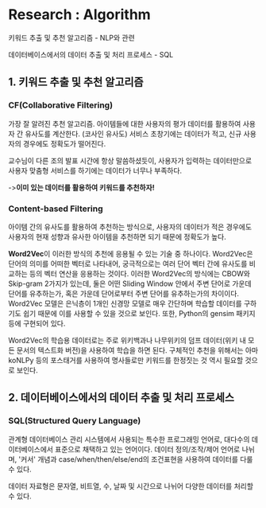# Research : Algorithm
키워드 추출 및 추천 알고리즘 - NLP와 관련

데이터베이스에서의 데이터 추출 및 처리 프로세스 - SQL
## 1. 키워드 추출 및 추천 알고리즘
### CF(Collaborative Filtering)
가장 잘 알려진 추천 알고리즘. 아이템들에 대한 사용자의 평가 데이터를 활용하여 사용자 간 유사도를 계산한다. (코사인 유사도)
서비스 초창기에는 데이터가 적고, 신규 사용자의 경우에도 정확도가 떨어진다.

교수님이 다른 조의 발표 시간에 항상 말씀하셨듯이, 사용자가 입력하는 데이터만으로 사용자 맞춤형 서비스를 하기에는 데이터가 너무나 부족하다.

->__이미 있는 데이터를 활용하여 키워드를 추천하자!__
### Content-based Filtering
아이템 간의 유사도를 활용하여 추천하는 방식으로, 사용자의 데이터가 적은 경우에도 사용자의 현재 성향과 유사한 아이템을 추천하면 되기 때문에
정확도가 높다. 

**Word2Vec**이 이러한 방식의 추천에 응용될 수 있는 기술 중 하나이다. Word2Vec은 단어의 의미를 어떠한 벡터로 나타내어, 궁극적으로는 여러 단어 벡터
간에 유사도를 비교하는 등의 벡터 연산을 응용하는 것이다. 이러한 Word2Vec의 방식에는 CBOW와 Skip-gram 2가지가 있는데, 둘은 어떤 Sliding Window
안에서 주변 단어로 가운데 단어를 유추하는가, 혹은 가운데 단어로부터 주변 단어를 유추하는가의 차이이다. Word2Vec 모델은 은닉층이 1개인 신경망 모델로
매우 간단하며 학습할 데이터를 구하기도 쉽기 때문에 이를 사용할 수 있을 것으로 보인다. 또한, Python의 gensim 패키지 등에 구현되어 있다.

Word2Vec의 학습용 데이터로는 주로 위키백과나 나무위키의 덤프 데이터(위키 내 모든 문서의 텍스트화 버전)을 사용하여 학습을 하면 된다. 구체적인 추천을
위해서는 아마 koNLPy 등의 포스태거를 사용하여 명사들로만 키워드를 한정짓는 것 역시 필요할 것으로 보인다.

## 2. 데이터베이스에서의 데이터 추출 및 처리 프로세스
### SQL(Structured Query Language)
관계형 데이터베이스 관리 시스템에서 사용되는 특수한 프로그래밍 언어로, 대다수의 데이터베이스에서 표준으로 채택하고 있는 언어이다.
데이터 정의/조작/제어 언어로 나뉘며, '커서' 개념과 case/when/then/else/end의 조건표현을 사용하여 데이터를 다룰 수 있다.

데이터 자료형은 문자열, 비트열, 수, 날짜 및 시간으로 나뉘어 다양한 데이터를 처리할 수 있다.
